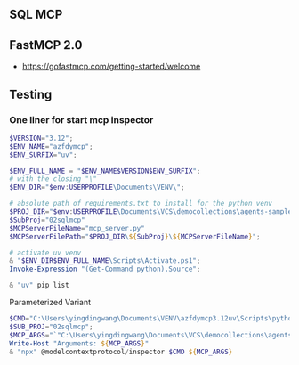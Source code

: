 ## SQL MCP

## FastMCP 2.0
* https://gofastmcp.com/getting-started/welcome

## Testing

### One liner for start mcp inspector
```powershell
$VERSION="3.12";
$ENV_NAME="azfdymcp";
$ENV_SURFIX="uv";

$ENV_FULL_NAME = "$ENV_NAME$VERSION$ENV_SURFIX";
# with the closing "\"
$ENV_DIR="$env:USERPROFILE\Documents\VENV\";

# absolute path of requirements.txt to install for the python venv
$PROJ_DIR="$env:USERPROFILE\Documents\VCS\democollections\agents-samples";
$SubProj="02sqlmcp"
$MCPServerFileName="mcp_server.py"
$MCPServerFilePath="$PROJ_DIR\${SubProj}\${MCPServerFileName}";

# activate uv venv
& "$ENV_DIR$ENV_FULL_NAME\Scripts\Activate.ps1";
Invoke-Expression "(Get-Command python).Source";

& "uv" pip list
```


Parameterized Variant
```powershell
$CMD="C:\Users\yingdingwang\Documents\VENV\azfdymcp3.12uv\Scripts\python.exe";
$SUB_PROJ="02sqlmcp";
$MCP_ARGS="`"C:\Users\yingdingwang\Documents\VCS\democollections\agents-samples\${SUB_PROJ}\mcp_server.py`"";
Write-Host "Arguments: ${MCP_ARGS}"
& "npx" @modelcontextprotocol/inspector $CMD ${MCP_ARGS}
```

```test

```